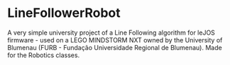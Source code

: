 # LineFollowerRobot
A very simple university project of a Line Following algorithm for leJOS firmware - used on a LEGO MINDSTORM NXT owned by the University of Blumenau (FURB - Fundação Universidade Regional de Blumenau).
Made for the Robotics classes.
